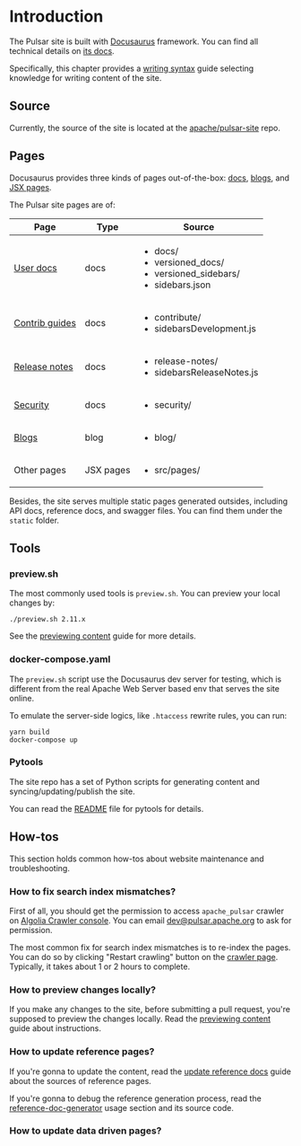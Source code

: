 # Introduction

The Pulsar site is built with [Docusaurus](http://docusaurus.io/) framework. You can find all technical details on [its docs](https://docusaurus.io/docs).

Specifically, this chapter provides a [writing syntax](document-syntax.md) guide selecting knowledge for writing content of the site.

## Source

Currently, the source of the site is located at the [apache/pulsar-site](http://github.com/apache/pulsar-site) repo.

## Pages

Docusaurus provides three kinds of pages out-of-the-box: [docs](https://docusaurus.io/docs/docs-introduction), [blogs](https://docusaurus.io/docs/blog), and [JSX pages](https://docusaurus.io/docs/creating-pages).

The Pulsar site pages are of:

| Page                                       | Type      | Source                                                                                            |
|--------------------------------------------|-----------|---------------------------------------------------------------------------------------------------|
| [User docs](pathname:///docs)              | docs      | <ul><li>docs/</li><li>versioned_docs/</li><li>versioned_sidebars/</li><li>sidebars.json</li></ul> |
| [Contrib guides](about.md)                 | docs      | <ul><li>contribute/</li><li>sidebarsDevelopment.js</li></ul>                                      |
| [Release notes](pathname:///release-notes) | docs      | <ul><li>release-notes/</li><li>sidebarsReleaseNotes.js</li></ul>                                  | 
| [Security](pathname:///security)           | docs      | <ul><li>security/</li></ul>                                                                       |                    
| [Blogs](pathname:///blog)                  | blog      | <ul><li>blog/</li></ul>                                                                           |
| Other pages                                | JSX pages | <ul><li>src/pages/</li></ul>                                                                      |

Besides, the site serves multiple static pages generated outsides, including API docs, reference docs, and swagger files. You can find them under the `static` folder.

## Tools

### preview.sh

The most commonly used tools is `preview.sh`. You can preview your local changes by:

```shell
./preview.sh 2.11.x
```

See the [previewing content](document-preview.md) guide for more details.

### docker-compose.yaml

The `preview.sh` script use the Docusaurus dev server for testing, which is different from the real Apache Web Server based env that serves the site online.

To emulate the server-side logics, like `.htaccess` rewrite rules, you can run:

```shell
yarn build
docker-compose up
```

### Pytools

The site repo has a set of Python scripts for generating content and syncing/updating/publish the site.

You can read the [README](https://github.com/apache/pulsar-site/tree/main/tools/pytools/README.md) file for pytools for details.

## How-tos

This section holds common how-tos about website maintenance and troubleshooting.

### How to fix search index mismatches?

First of all, you should get the permission to access `apache_pulsar` crawler on [Algolia Crawler console](https://crawler.algolia.com/). You can email dev@pulsar.apache.org to ask for permission.

The most common fix for search index mismatches is to re-index the pages. You can do so by clicking "Restart crawling" button on the [crawler page](https://crawler.algolia.com/admin/crawlers/7a3458ba-2373-47d5-9520-90cc9cc10736/overview). Typically, it takes about 1 or 2 hours to complete.

### How to preview changes locally?

If you make any changes to the site, before submitting a pull request, you're supposed to preview the changes locally. Read the [previewing content](document-preview.md) guide about instructions.

### How to update reference pages?

If you're gonna to update the content, read the [update reference docs](document-contribution.md#update-reference-docs) guide about the sources of reference pages.

If you're gonna to debug the reference generation process, read the [reference-doc-generator](https://github.com/apache/pulsar-site/tree/main/tools/pytools#reference-doc-generator) usage section and its source code.

### How to update data driven pages?
